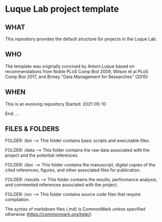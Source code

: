 # Luque Lab project template

## WHAT
This repository provides the default structure for projects in the Luque Lab.

## WHO
The template was originally concived by Antoni Luque based on recommendations from Noble PLoS Comp Biol 2009, Wilson et al PLoS Comp Biol 2017, and Briney "Data Management for Researches" (2015)

## WHEN
This is an evolving repository
Started: 2021-05-10

End: ...

## FILES & FOLDERS
FOLDER: /bin
--> This folder contains basic scripts and executable files.

FOLDER: /data
--> This folder contains the raw data associated with the project and the potential references.

FOLDER: /doc
--> This folder contains the manuscript, digital copies of the cited references, figures, and other associated files for publication.

FOLDER: /results
--> This folder contains the results, performance analysis, and commented references associated with the project.

FOLDER: /src
--> This folder contains source code files that require compilation.

The syntax of markdown files (.md) is CommonMark unless specified otherwise (https://commonmark.org/help/)
